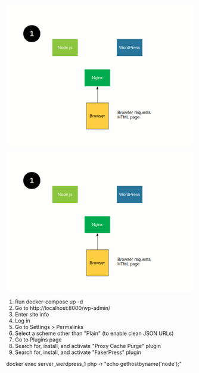 [![Uncached page access](docs/img/uncached.gif)](docs/uncached.md)

[![Cached page access](docs/img/cached.gif)](docs/cached.md)

1. Run docker-compose up -d
2. Go to http://localhost:8000/wp-admin/
3. Enter site info
4. Log in
5. Go to Settings > Permalinks
6. Select a scheme other than "Plain" (to enable clean JSON URLs)
7. Go to Plugins page
8. Search for, install, and activate "Proxy Cache Purge" plugin
9. Search for, install, and activate "FakerPress" plugin


docker exec server_wordpress_1 php -r "echo gethostbyname('node');"
